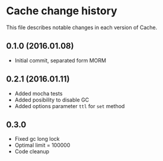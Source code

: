 # Cache change history

This file describes notable changes in each version of Cache.

## 0.1.0 (2016.01.08)
* Initial commit, separated form MORM

## 0.2.1 (2016.01.11)
+ Added mocha tests
+ Added posibility to disable GC
+ Added options parameter `ttl` for `set` method

## 0.3.0
+ Fixed gc long lock
+ Optimal limit = 100000
+ Code cleanup